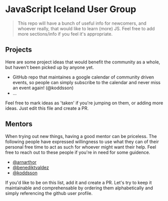 # JavaScript Iceland User Group

> This repo will have a bunch of useful info for newcomers, and whoever really, that would like to learn (more) JS.
> Feel free to add more sections/info if you feel it's appropriate.

## Projects

Here are some project ideas that would benefit the community as a whole, but haven't been picked up by anyone yet.

- GitHub repo that maintaines a google calendar of community driven events, so people can simply subscribe to the
calendar and never miss an event again! (@koddsson)
- …

Feel free to mark ideas as 'taken' if you're jumping on them, or adding more ideas. Just edit this file and create a PR.

## Mentors

When trying out new things, having a good mentor can be priceless. The following people have expressed willingness
to use what they can of their personal free time to act as such for whoever might want their help. Feel free to reach
out to these people if you're in need for some guidence.

- [@arnarthor](https://github.com/arnarthor)
- [@benediktvaldez](https://github.com/benediktvaldez)
- [@koddsson](https://github.com/koddsson)

If you'd like to be on this list, add it and create a PR. Let's try to keep it maintainable and comprehensable by
ordering them alphabetically and simply referencing the github user profile.
